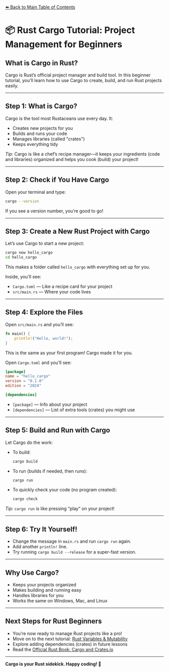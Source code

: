 <!--
Meta Description: Beginner's guide to Cargo, Rust's project manager. Learn how to create, build, and run Rust projects with Cargo. Step-by-step Rust Cargo tutorial for new Rustaceans.
-->
[⬅️ Back to Main Table of Contents](../README.md)

# 📦 Rust Cargo Tutorial: Project Management for Beginners

## What is Cargo in Rust?

Cargo is Rust’s official project manager and build tool. In this beginner tutorial, you’ll learn how to use Cargo to create, build, and run Rust projects easily.

---

## Step 1: What is Cargo?

Cargo is the tool most Rustaceans use every day. It:
- Creates new projects for you
- Builds and runs your code
- Manages libraries (called "crates")
- Keeps everything tidy

*Tip:* Cargo is like a chef’s recipe manager—it keeps your ingredients (code and libraries) organized and helps you cook (build) your project!

---

## Step 2: Check if You Have Cargo

Open your terminal and type:
```sh
cargo --version
```
If you see a version number, you’re good to go!

---

## Step 3: Create a New Rust Project with Cargo

Let’s use Cargo to start a new project:
```sh
cargo new hello_cargo
cd hello_cargo
```
This makes a folder called `hello_cargo` with everything set up for you.

Inside, you’ll see:
- `Cargo.toml` — Like a recipe card for your project
- `src/main.rs` — Where your code lives

---

## Step 4: Explore the Files

Open `src/main.rs` and you’ll see:
```rust
fn main() {
    println!("Hello, world!");
}
```
This is the same as your first program! Cargo made it for you.

Open `Cargo.toml` and you’ll see:
```toml
[package]
name = "hello_cargo"
version = "0.1.0"
edition = "2024"

[dependencies]
```
- `[package]` — Info about your project
- `[dependencies]` — List of extra tools (crates) you might use

---

## Step 5: Build and Run with Cargo

Let Cargo do the work:
- To build:
  ```sh
  cargo build
  ```
- To run (builds if needed, then runs):
  ```sh
  cargo run
  ```
- To quickly check your code (no program created):
  ```sh
  cargo check
  ```

*Tip:* `cargo run` is like pressing “play” on your project!

---

## Step 6: Try It Yourself!

- Change the message in `main.rs` and run `cargo run` again.
- Add another `println!` line.
- Try running `cargo build --release` for a super-fast version.

---

## Why Use Cargo?

- Keeps your projects organized
- Makes building and running easy
- Handles libraries for you
- Works the same on Windows, Mac, and Linux

---

## Next Steps for Rust Beginners

- You’re now ready to manage Rust projects like a pro!
- Move on to the next tutorial: [Rust Variables & Mutability](../05-variables-mutability/README.md)
- Explore adding dependencies (crates) in future lessons
- Read the [Official Rust Book: Cargo and Crates.io](https://doc.rust-lang.org/book/ch01-03-hello-cargo.html)

---

**Cargo is your Rust sidekick. Happy coding! 🦀**
